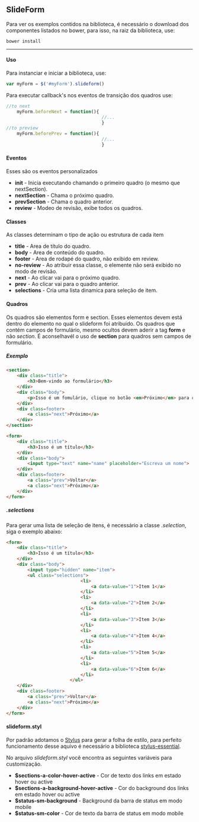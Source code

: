 ## SlideForm

Para ver os exemplos contidos na biblioteca, é necessário o download dos componentes listados no bower, para isso, na raiz da biblioteca, use:

`bower install`

* * *

#### Uso

Para instanciar e iniciar a biblioteca, use:

```javascript
var myForm = $('#myForm').slideform()
```

Para executar callback's nos eventos de transição dos quadros use:

```javascript
//to next 
    myForm.beforeNext = function(){ 
                                    //... 
                                    } 
//to preview 
    myForm.beforePrev = function(){ 
                                    //... 
                                    }
```

#### Eventos

Esses são os eventos personalizados

*   **init** - Inicia executando chamando o primeiro quadro (o mesmo que nextSection).
*   **nextSection** - Chama o próximo quadro.
*   **prevSection** - Chama o quadro anterior.
*   **review** - Modeo de revisão, exibe todos os quadros.

#### Classes

As classes determinam o tipo de ação ou estrutura de cada item

*   **title** - Area de título do quadro.
*   **body** - Area de conteúdo do quadro.
*   **footer** - Area de rodapé do quadro, não exibido em review.
*   **no-review** - Ao atribuir essa classe, o elemente não será exibido no modo de revisão.
*   **next** - Ao clicar vai para o próximo quadro.
*   **prev** - Ao clicar vai para o quadro anterior.
*   **selections** - Cria uma lista dinamica para seleção de item.

#### Quadros

Os quadros são elementos form e section. Esses elementos devem está dentro do elemento no qual o slideform foi atribuido.
Os quadros que contém campos de formulário, mesmo ocultos devem aderir a tag **form** e não *section*.
 É aconselhavél o uso de **section** para quadros sem campos de formulário.  

##### Exemplo
```html
<section>
    <div class="title">
        <h3>Bem-vindo ao formulário</h3>
    </div>
    <div class="body">
        <p>Isso é um fomulário, clique no botão <em>Próximo</em> para continuar</p>
    </div>
    <div class=footer>
        <a class="next">Próximo</a>
    </div>
</section>

<form>
    <div class="title">
        <h3>Isso é um título</h3>
    </div>
    <div class="body">
        <input type="text" name="name" placeholder="Escreva um nome">
    </div>
    <div class=footer>
        <a class="prev">Voltar</a>
        <a class="next">Próximo</a>
    </div>
</form>
```
##### .selections
Para gerar uma lista de seleção de itens, é necessário a classe *.selection*, siga o exemplo abaixo:
```html
<form>
    <div class="title">
        <h3>Isso é um título</h3>
    </div>
    <div class="body">
        <input type="hidden" name="item">
        <ul class="selections">
                            <li>
                                <a data-value="1">Item 1</a>
                            </li>
                            <li>
                                <a data-value="2">Item 2</a>
                            </li>
                            <li>
                                <a data-value="3">Item 3</a>
                            </li>
                            <li>
                                <a data-value="4">Item 4</a>
                            </li>
                            <li>
                                <a data-value="5">Item 5</a>
                            </li>
                            <li>
                                <a data-value="6">Item 6</a>
                            </li>
                        </ul>
    </div>
    <div class=footer>
        <a class="prev">Voltar</a>
        <a class="next">Próximo</a>
    </div>
</form>
```

#### slideform.styl
Por padrão adotamos o [Stylus](http://stylus-lang.com) para gerar a folha de estilo, para perfeito funcionamento desse aquivo é necessário a biblioteca [stylus-essential](http://github.com/PhilippeAssis/stylus-essential).

No arquivo *slideform.styl* você encontra as seguintes variáveis para customização.

*   **$sections-a-color-hover-active** - Cor de texto dos links em estado hover ou active
*   **$sections-a-background-hover-active** - Cor do background dos links em estado hover ou active
*   **$status-sm-background** - Background da barra de status em modo mobile
*   **$status-sm-color** - Cor de texto da barra de status em modo mobile
